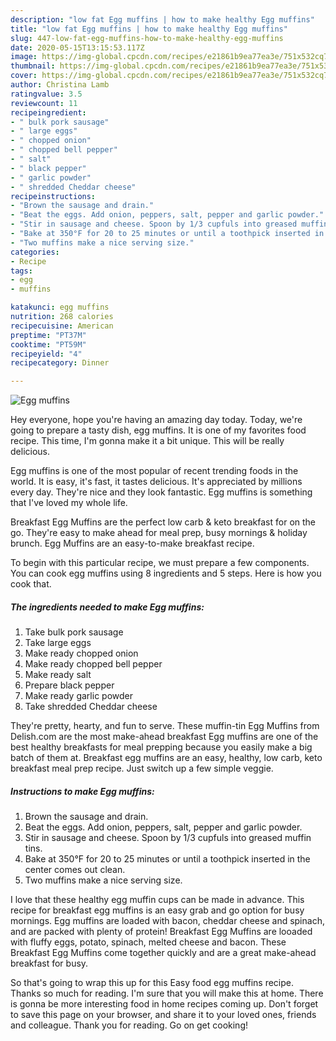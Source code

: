 ```yaml
---
description: "low fat Egg muffins | how to make healthy Egg muffins"
title: "low fat Egg muffins | how to make healthy Egg muffins"
slug: 447-low-fat-egg-muffins-how-to-make-healthy-egg-muffins
date: 2020-05-15T13:15:53.117Z
image: https://img-global.cpcdn.com/recipes/e21861b9ea77ea3e/751x532cq70/egg-muffins-recipe-main-photo.jpg
thumbnail: https://img-global.cpcdn.com/recipes/e21861b9ea77ea3e/751x532cq70/egg-muffins-recipe-main-photo.jpg
cover: https://img-global.cpcdn.com/recipes/e21861b9ea77ea3e/751x532cq70/egg-muffins-recipe-main-photo.jpg
author: Christina Lamb
ratingvalue: 3.5
reviewcount: 11
recipeingredient:
- " bulk pork sausage"
- " large eggs"
- " chopped onion"
- " chopped bell pepper"
- " salt"
- " black pepper"
- " garlic powder"
- " shredded Cheddar cheese"
recipeinstructions:
- "Brown the sausage and drain."
- "Beat the eggs. Add onion, peppers, salt, pepper and garlic powder."
- "Stir in sausage and cheese. Spoon by 1/3 cupfuls into greased muffin tins."
- "Bake at 350°F for 20 to 25 minutes or until a toothpick inserted in the center comes out clean."
- "Two muffins make a nice serving size."
categories:
- Recipe
tags:
- egg
- muffins

katakunci: egg muffins 
nutrition: 268 calories
recipecuisine: American
preptime: "PT37M"
cooktime: "PT59M"
recipeyield: "4"
recipecategory: Dinner

---
```



![Egg muffins](https://img-global.cpcdn.com/recipes/e21861b9ea77ea3e/751x532cq70/egg-muffins-recipe-main-photo.jpg)

Hey everyone, hope you're having an amazing day today. Today, we're going to prepare a tasty dish, egg muffins. It is one of my favorites food recipe. This time, I'm gonna make it a bit unique. This will be really delicious.

Egg muffins is one of the most popular of recent trending foods in the world. It is easy, it's fast, it tastes delicious. It's appreciated by millions every day. They're nice and they look fantastic. Egg muffins is something that I've loved my whole life.

Breakfast Egg Muffins are the perfect low carb &amp; keto breakfast for on the go. They&#39;re easy to make ahead for meal prep, busy mornings &amp; holiday brunch. Egg Muffins are an easy-to-make breakfast recipe.


To begin with this particular recipe, we must prepare a few components. You can cook egg muffins using 8 ingredients and 5 steps. Here is how you cook that.

<!--inarticleads1-->

##### The ingredients needed to make Egg muffins:

1. Take  bulk pork sausage
1. Take  large eggs
1. Make ready  chopped onion
1. Make ready  chopped bell pepper
1. Make ready  salt
1. Prepare  black pepper
1. Make ready  garlic powder
1. Take  shredded Cheddar cheese


They&#39;re pretty, hearty, and fun to serve. These muffin-tin Egg Muffins from Delish.com are the most make-ahead breakfast Egg muffins are one of the best healthy breakfasts for meal prepping because you easily make a big batch of them at. Breakfast egg muffins are an easy, healthy, low carb, keto breakfast meal prep recipe. Just switch up a few simple veggie. 

<!--inarticleads2-->

##### Instructions to make Egg muffins:

1. Brown the sausage and drain.
1. Beat the eggs. Add onion, peppers, salt, pepper and garlic powder.
1. Stir in sausage and cheese. Spoon by 1/3 cupfuls into greased muffin tins.
1. Bake at 350°F for 20 to 25 minutes or until a toothpick inserted in the center comes out clean.
1. Two muffins make a nice serving size.


I love that these healthy egg muffin cups can be made in advance. This recipe for breakfast egg muffins is an easy grab and go option for busy mornings. Egg muffins are loaded with bacon, cheddar cheese and spinach, and are packed with plenty of protein! Breakfast Egg Muffins are looaded with fluffy eggs, potato, spinach, melted cheese and bacon. These Breakfast Egg Muffins come together quickly and are a great make-ahead breakfast for busy. 

So that's going to wrap this up for this Easy food egg muffins recipe. Thanks so much for reading. I'm sure that you will make this at home. There is gonna be more interesting food in home recipes coming up. Don't forget to save this page on your browser, and share it to your loved ones, friends and colleague. Thank you for reading. Go on get cooking!
